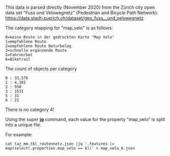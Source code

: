 This data is parsed directly (November 2020) from the Zürich city open data set "Fuss und Velowegnetz" (Pedestrian and Bicycle Path Network): https://data.stadt-zuerich.ch/dataset/geo_fuss__und_velowegnetz

The category mapping for "map_velo" is as follows:

```
0=keine Route in der gedruckten Karte "Map Velo"
1=empfohlene Route
2=empfohlene Route Naturbelag
3=schnelle ergänzende Route
5=Fahrverbot
6=Biketrail
```

The count of objects per category

    0 : 33,576
    1 : 4,181
    2 : 550
    3 : 1531
    5 : 31
    6 : 21
    
There is no category 4!

Using the super **[jq](https://stedolan.github.io/jq/)** command, each value for the property "map_velo" is split into a unique file.

For example:

    cat taz_mm.tbl_routennetz.json |jq '.features |= map(select(.properties.map_velo == 6))' > map_velo_6.json
   